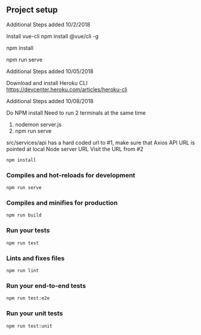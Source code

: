 ## Project setup

Additional Steps added 10/2/2018

Install vue-cli
npm install @vue/cli -g

npm install

npm run serve

Additional Steps added 10/05/2018

Download and install Heroku CLI
https://devcenter.heroku.com/articles/heroku-cli

Additional Steps added 10/08/2018

Do NPM install
Need to run 2 terminals at the same time
1. nodemon server.js
2. npm run serve

src/services/api has a hard coded url to #1, make sure that Axios API URL is pointed at local Node server URL
Visit the URL from #2


```
npm install
```

### Compiles and hot-reloads for development
```
npm run serve
```

### Compiles and minifies for production
```
npm run build
```

### Run your tests
```
npm run test
```

### Lints and fixes files
```
npm run lint
```

### Run your end-to-end tests
```
npm run test:e2e
```

### Run your unit tests
```
npm run test:unit
```
